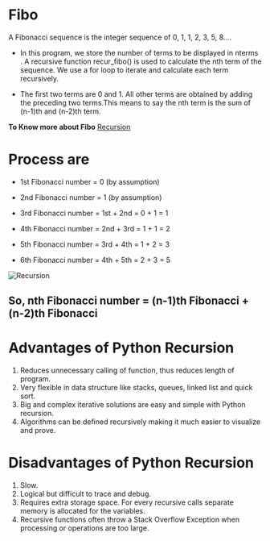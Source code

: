 # Fibo ## 
A Fibonacci sequence is the integer sequence of 0, 1, 1, 2, 3, 5, 8.... 
* In this program, we store the number of terms to be displayed in nterms . A recursive function recur_fibo() is used to calculate the nth term of the sequence. We use a for loop to iterate and calculate each term recursively.

* The first two terms are 0 and 1. All other terms are obtained by adding the preceding two terms.This means to say the nth term is the sum of (n-1)th and (n-2)th term.

**To Know more about Fibo** [Recursion](https://realpython.com/python-thinking-recursively/)
# Process are 
* 1st Fibonacci number = 0 (by assumption)
* 2nd Fibonacci number = 1 (by assumption)
* 3rd Fibonacci number = 1st + 2nd
        = 0 + 1
        = 1
* 4th Fibonacci number = 2nd + 3rd
    = 1 + 1
    = 2
   
* 5th Fibonacci number = 3rd + 4th
    = 1 + 2
    = 3
* 6th Fibonacci number = 4th + 5th
    = 2 + 3
    = 5
    
![Recursion](https://drive.google.com/drive/folders/102WBiV7oaWhUBFqbkIMcrYRJjkSIVclO?usp=sharing)
    
## So, nth Fibonacci number = (n-1)th Fibonacci + (n-2)th Fibonacci


# Advantages of Python Recursion

1. Reduces unnecessary calling of function, thus reduces length of program.
2. Very flexible in data structure like stacks, queues, linked list and quick sort.
3. Big and complex iterative solutions are easy and simple with Python recursion.
4. Algorithms can be defined recursively making it much easier to visualize and prove.

# Disadvantages of Python Recursion

1. Slow.
2. Logical but difficult to trace and debug.
3. Requires extra storage space. For every recursive calls separate memory is allocated for the variables.
4. Recursive functions often throw a Stack Overflow Exception when processing or operations are too large.


